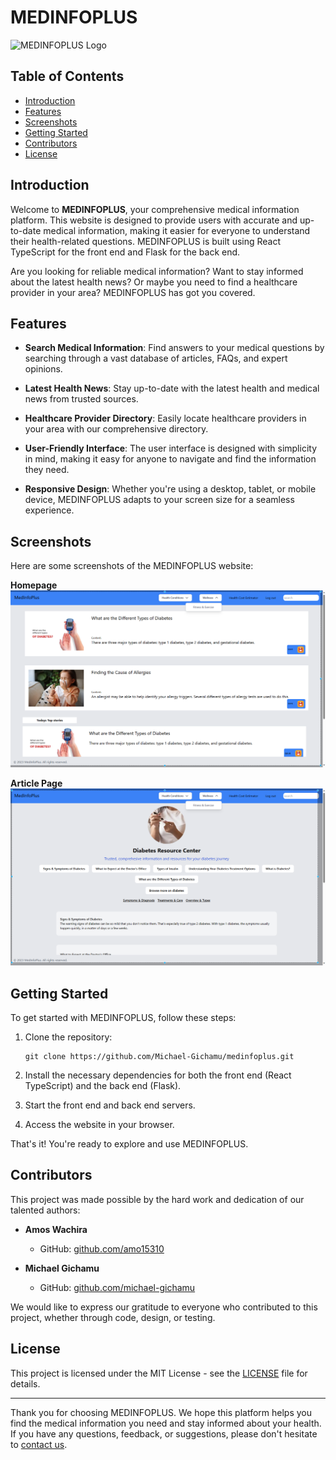 # MEDINFOPLUS

![MEDINFOPLUS Logo](/public/icon1.png)

## Table of Contents

- [Introduction](#introduction)
- [Features](#features)
- [Screenshots](#screenshots)
- [Getting Started](#getting-started)
- [Contributors](#contributors)
- [License](#license)

## Introduction

Welcome to **MEDINFOPLUS**, your comprehensive medical information platform. This website is designed to provide users with accurate and up-to-date medical information, making it easier for everyone to understand their health-related questions. MEDINFOPLUS is built using React TypeScript for the front end and Flask for the back end.

Are you looking for reliable medical information? Want to stay informed about the latest health news? Or maybe you need to find a healthcare provider in your area? MEDINFOPLUS has got you covered.

## Features

- **Search Medical Information**: Find answers to your medical questions by searching through a vast database of articles, FAQs, and expert opinions.

- **Latest Health News**: Stay up-to-date with the latest health and medical news from trusted sources.

- **Healthcare Provider Directory**: Easily locate healthcare providers in your area with our comprehensive directory.

- **User-Friendly Interface**: The user interface is designed with simplicity in mind, making it easy for anyone to navigate and find the information they need.

- **Responsive Design**: Whether you're using a desktop, tablet, or mobile device, MEDINFOPLUS adapts to your screen size for a seamless experience.

## Screenshots

Here are some screenshots of the MEDINFOPLUS website:

**Homepage**
![Homepage](./public/articles.png)

<!-- **Search Results**
![Search Results](./screenshots/search_results.png) -->

**Article Page**
![Article Page](./public/resource.png)

<!-- **Healthcare Provider Directory**
![Healthcare Provider Directory](./screenshots/provider_directory.png) -->

## Getting Started

To get started with MEDINFOPLUS, follow these steps:

1. Clone the repository:

   ```
   git clone https://github.com/Michael-Gichamu/medinfoplus.git
   ```

2. Install the necessary dependencies for both the front end (React TypeScript) and the back end (Flask).

3. Start the front end and back end servers.

4. Access the website in your browser.

That's it! You're ready to explore and use MEDINFOPLUS.

## Contributors

This project was made possible by the hard work and dedication of our talented authors:

- **Amos Wachira**

  - GitHub: [github.com/amo15310](https://github.com/AMO15310)

- **Michael Gichamu**
  - GitHub: [github.com/michael-gichamu](https://github.com/Michael-Gichamu)

We would like to express our gratitude to everyone who contributed to this project, whether through code, design, or testing.

## License

This project is licensed under the MIT License - see the [LICENSE](LICENSE) file for details.

---

Thank you for choosing MEDINFOPLUS. We hope this platform helps you find the medical information you need and stay informed about your health. If you have any questions, feedback, or suggestions, please don't hesitate to [contact us](mailto:wachiraamos402@gmail.com).
